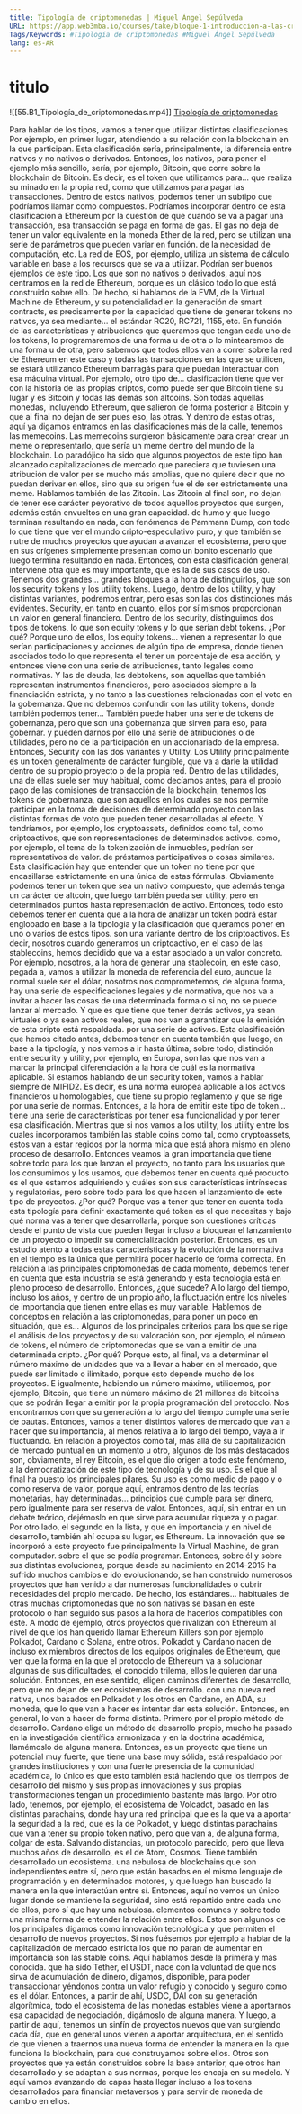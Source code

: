 ```yaml
---
title: Tipología de criptomonedas | Miguel Ángel Sepúlveda
URL: https://app.web3mba.io/courses/take/bloque-1-introduccion-a-las-criptomonedas/lessons/39203438-tipologia-de-criptomonedas-miguel-angel-sepulveda
Tags/Keywords: #Tipología de criptomonedas #Miguel Ángel Sepúlveda
lang: es-AR
---
```

# titulo
![[55.B1_Tipología_de_criptomonedas.mp4]]
[Tipología de criptomonedas](https://app.web3mba.io/courses/take/bloque-1-introduccion-a-las-criptomonedas/lessons/39203438-tipologia-de-criptomonedas-miguel-angel-sepulveda)

Para hablar de los tipos, vamos a tener que utilizar distintas clasificaciones. Por ejemplo, en primer lugar, atendiendo a su relación con la blockchain en la que participan. Esta clasificación sería, principalmente, la diferencia entre nativos y no nativos o derivados. Entonces, los nativos, para poner el ejemplo más sencillo, sería, por ejemplo, Bitcoin, que corre sobre la blockchain de Bitcoin. Es decir, es el token que utilizamos para... que realiza su minado en la propia red, como que utilizamos para pagar las transacciones. Dentro de estos nativos, podemos tener un subtipo que podríamos llamar como compuestos. Podríamos incorporar dentro de esta clasificación a Ethereum por la cuestión de que cuando se va a pagar una transacción, esa transacción se paga en forma de gas. El gas no deja de tener un valor equivalente en la moneda Ether de la red, pero se utilizan una serie de parámetros que pueden variar en función. de la necesidad de computación, etc. La red de EOS, por ejemplo, utiliza un sistema de cálculo variable en base a los recursos que se va a utilizar. Podrían ser buenos ejemplos de este tipo. Los que son no nativos o derivados, aquí nos centramos en la red de Ethereum, porque es un clásico todo lo que está construido sobre ello. De hecho, si hablamos de la EVM, de la Virtual Machine de Ethereum, y su potencialidad en la generación de smart contracts, es precisamente por la capacidad que tiene de generar tokens no nativos, ya sea mediante... el estándar RC20, RC721, 1155, etc. En función de las características y atribuciones que queramos que tengan cada uno de los tokens, lo programaremos de una forma u de otra o lo mintearemos de una forma u de otra, pero sabemos que todos ellos van a correr sobre la red de Ethereum en este caso y todas las transacciones en las que se utilicen, se estará utilizando Ethereum barragás para que puedan interactuar con esa máquina virtual. Por ejemplo, otro tipo de... clasificación tiene que ver con la historia de las propias criptos, como puede ser que Bitcoin tiene su lugar y es Bitcoin y todas las demás son altcoins. Son todas aquellas monedas, incluyendo Ethereum, que salieron de forma posterior a Bitcoin y que al final no dejan de ser pues eso, las otras. Y dentro de estas otras, aquí ya digamos entramos en las clasificaciones más de la calle, tenemos las memecoins. Las memecoins surgieron básicamente para crear crear un meme o representarlo, que sería un meme dentro del mundo de la blockchain. Lo paradójico ha sido que algunos proyectos de este tipo han alcanzado capitalizaciones de mercado que pareciera que tuviesen una atribución de valor per se mucho más amplias, que no quiere decir que no puedan derivar en ellos, sino que su origen fue el de ser estrictamente una meme. Hablamos también de las Zitcoin. Las Zitcoin al final son, no dejan de tener ese carácter peyorativo de todos aquellos proyectos que surgen, además están envueltos en una gran capacidad. de humo y que luego terminan resultando en nada, con fenómenos de Pammann Dump, con todo lo que tiene que ver el mundo cripto-especulativo puro, y que también se nutre de muchos proyectos que ayudan a avanzar el ecosistema, pero que en sus orígenes simplemente presentan como un bonito escenario que luego termina resultando en nada. Entonces, con esta clasificación general, interviene otra que es muy importante, que es la de sus casos de uso. Tenemos dos grandes... grandes bloques a la hora de distinguirlos, que son los security tokens y los utility tokens. Luego, dentro de los utility, y hay distintas variantes, podremos entrar, pero esas son las dos distinciones más evidentes. Security, en tanto en cuanto, ellos por sí mismos proporcionan un valor en general financiero. Dentro de los security, distinguimos dos tipos de tokens, lo que son equity tokens y lo que serían debt tokens. ¿Por qué? Porque uno de ellos, los equity tokens... vienen a representar lo que serían participaciones y acciones de algún tipo de empresa, donde tienen asociados todo lo que representa el tener un porcentaje de esa acción, y entonces viene con una serie de atribuciones, tanto legales como normativas. Y las de deuda, las debtokens, son aquellas que también representan instrumentos financieros, pero asociados siempre a la financiación estricta, y no tanto a las cuestiones relacionadas con el voto en la gobernanza. Que no debemos confundir con las utility tokens, donde también podemos tener... También puede haber una serie de tokens de gobernanza, pero que son una gobernanza que sirven para eso, para gobernar. y pueden darnos por ello una serie de atribuciones o de utilidades, pero no de la participación en un accionariado de la empresa. Entonces, Security con las dos variantes y Utility. Los Utility principalmente es un token generalmente de carácter fungible, que va a darle la utilidad dentro de su propio proyecto o de la propia red. Dentro de las utilidades, una de ellas suele ser muy habitual, como decíamos antes, para el propio pago de las comisiones de transacción de la blockchain, tenemos los tokens de gobernanza, que son aquellos en los cuales se nos permite participar en la toma de decisiones de determinado proyecto con las distintas formas de voto que pueden tener desarrolladas al efecto. Y tendríamos, por ejemplo, los cryptoassets, definidos como tal, como criptoactivos, que son representaciones de determinados activos, como, por ejemplo, el tema de la tokenización de inmuebles, podrían ser representativos de valor. de préstamos participativos o cosas similares. Esta clasificación hay que entender que un token no tiene por qué encasillarse estrictamente en una única de estas fórmulas. Obviamente podemos tener un token que sea un nativo compuesto, que además tenga un carácter de altcoin, que luego también pueda ser utility, pero en determinados puntos hasta representación de activo. Entonces, todo esto debemos tener en cuenta que a la hora de analizar un token podrá estar englobado en base a la tipología y la clasificación que queramos poner en uno o varios de estos tipos. son una variante dentro de los criptoactivos. Es decir, nosotros cuando generamos un criptoactivo, en el caso de las stablecoins, hemos decidido que va a estar asociado a un valor concreto. Por ejemplo, nosotros, a la hora de generar una stablecoin, en este caso, pegada a, vamos a utilizar la moneda de referencia del euro, aunque la normal suele ser el dólar, nosotros nos comprometemos, de alguna forma, hay una serie de especificaciones legales y de normativa, que nos va a invitar a hacer las cosas de una determinada forma o si no, no se puede lanzar al mercado. Y que es que tiene que tener detrás activos, ya sean virtuales o ya sean activos reales, que nos van a garantizar que la emisión de esta cripto está respaldada. por una serie de activos. Esta clasificación que hemos citado antes, debemos tener en cuenta también que luego, en base a la tipología, y nos vamos a ir hasta última, sobre todo, distinción entre security y utility, por ejemplo, en Europa, son las que nos van a marcar la principal diferenciación a la hora de cuál es la normativa aplicable. Si estamos hablando de un security token, vamos a hablar siempre de MIFID2. Es decir, es una norma europea aplicable a los activos financieros u homologables, que tiene su propio reglamento y que se rige por una serie de normas. Entonces, a la hora de emitir este tipo de token... tiene una serie de características por tener esa funcionalidad y por tener esa clasificación. Mientras que si nos vamos a los utility, los utility entre los cuales incorporamos también las stable coins como tal, como cryptoassets, estos van a estar regidos por la norma mica que está ahora mismo en pleno proceso de desarrollo. Entonces veamos la gran importancia que tiene sobre todo para los que lanzan el proyecto, no tanto para los usuarios que los consumimos y los usamos, que debemos tener en cuenta qué producto es el que estamos adquiriendo y cuáles son sus características intrínsecas y regulatorias, pero sobre todo para los que hacen el lanzamiento de este tipo de proyectos. ¿Por qué? Porque vas a tener que tener en cuenta toda esta tipología para definir exactamente qué token es el que necesitas y bajo qué norma vas a tener que desarrollarla, porque son cuestiones críticas desde el punto de vista que pueden llegar incluso a bloquear el lanzamiento de un proyecto o impedir su comercialización posterior. Entonces, es un estudio atento a todas estas características y la evolución de la normativa en el tiempo es la única que permitirá poder hacerlo de forma correcta. En relación a las principales criptomonedas de cada momento, debemos tener en cuenta que esta industria se está generando y esta tecnología está en pleno proceso de desarrollo. Entonces, ¿qué sucede? A lo largo del tiempo, incluso los años, y dentro de un propio año, la fluctuación entre los niveles de importancia que tienen entre ellas es muy variable. Hablemos de conceptos en relación a las criptomonedas, para poner un poco en situación, que es... Algunos de los principales criterios para los que se rige el análisis de los proyectos y de su valoración son, por ejemplo, el número de tokens, el número de criptomonedas que se van a emitir de una determinada cripto. ¿Por qué? Porque esto, al final, va a determinar el número máximo de unidades que va a llevar a haber en el mercado, que puede ser limitado o ilimitado, porque esto depende mucho de los proyectos. E igualmente, habiendo un número máximo, utilicemos, por ejemplo, Bitcoin, que tiene un número máximo de 21 millones de bitcoins que se podrán llegar a emitir por la propia programación del protocolo. Nos encontramos con que su generación a lo largo del tiempo cumple una serie de pautas. Entonces, vamos a tener distintos valores de mercado que van a hacer que su importancia, al menos relativa a lo largo del tiempo, vaya a ir fluctuando. En relación a proyectos como tal, más allá de su capitalización de mercado puntual en un momento u otro, algunos de los más destacados son, obviamente, el rey Bitcoin, es el que dio origen a todo este fenómeno, a la democratización de este tipo de tecnología y de su uso. Es el que al final ha puesto los principales pilares. Su uso es como medio de pago y o como reserva de valor, porque aquí, entramos dentro de las teorías monetarias, hay determinadas... principios que cumple para ser dinero, pero igualmente para ser reserva de valor. Entonces, aquí, sin entrar en un debate teórico, dejémoslo en que sirve para acumular riqueza y o pagar. Por otro lado, el segundo en la lista, y que en importancia y en nivel de desarrollo, también ahí ocupa su lugar, es Ethereum. La innovación que se incorporó a este proyecto fue principalmente la Virtual Machine, de gran computador. sobre el que se podía programar. Entonces, sobre él y sobre sus distintas evoluciones, porque desde su nacimiento en 2014-2015 ha sufrido muchos cambios e ido evolucionando, se han construido numerosos proyectos que han venido a dar numerosas funcionalidades o cubrir necesidades del propio mercado. De hecho, los estándares... habituales de otras muchas criptomonedas que no son nativas se basan en este protocolo o han seguido sus pasos a la hora de hacerlos compatibles con este. A modo de ejemplo, otros proyectos que rivalizan con Ethereum al nivel de que los han querido llamar Ethereum Killers son por ejemplo Polkadot, Cardano o Solana, entre otros. Polkadot y Cardano nacen de incluso ex miembros directos de los equipos originales de Ethereum, que ven que la forma en la que el protocolo de Ethereum va a solucionar algunas de sus dificultades, el conocido trilema, ellos le quieren dar una solución. Entonces, en ese sentido, eligen caminos diferentes de desarrollo, pero que no dejan de ser ecosistemas de desarrollo. con una nueva red nativa, unos basados en Polkadot y los otros en Cardano, en ADA, su moneda, que lo que van a hacer es intentar dar esta solución. Entonces, en general, lo van a hacer de forma distinta. Primero por el propio método de desarrollo. Cardano elige un método de desarrollo propio, mucho ha pasado en la investigación científica armonizada y en la doctrina académica, llamémoslo de alguna manera. Entonces, es un proyecto que tiene un potencial muy fuerte, que tiene una base muy sólida, está respaldado por grandes instituciones y con una fuerte presencia de la comunidad académica, lo único es que esto también está haciendo que los tiempos de desarrollo del mismo y sus propias innovaciones y sus propias transformaciones tengan un procedimiento bastante más largo. Por otro lado, tenemos, por ejemplo, el ecosistema de Volcadot, basado en las distintas parachains, donde hay una red principal que es la que va a aportar la seguridad a la red, que es la de Polkadot, y luego distintas parachains que van a tener su propio token nativo, pero que van a, de alguna forma, colgar de esta. Salvando distancias, un protocolo parecido, pero que lleva muchos años de desarrollo, es el de Atom, Cosmos. Tiene también desarrollado un ecosistema. una nebulosa de blockchains que son independientes entre sí, pero que están basados en el mismo lenguaje de programación y en determinados motores, y que luego han buscado la manera en la que interactúan entre sí. Entonces, aquí no vemos un único lugar donde se mantiene la seguridad, sino está repartido entre cada uno de ellos, pero sí que hay una nebulosa. elementos comunes y sobre todo una misma forma de entender la relación entre ellos. Estos son algunos de los principales digamos como innovación tecnológica y que permiten el desarrollo de nuevos proyectos. Si nos fuésemos por ejemplo a hablar de la capitalización de mercado estricta los que no paran de aumentar en importancia son las stable coins. Aquí hablamos desde la primera y más conocida. que ha sido Tether, el USDT, nace con la voluntad de que nos sirva de acumulación de dinero, digamos, disponible, para poder transaccionar yéndonos contra un valor refugio y conocido y seguro como es el dólar. Entonces, a partir de ahí, USDC, DAI con su generación algorítmica, todo el ecosistema de las monedas estables viene a aportarnos esa capacidad de negociación, digámoslo de alguna manera. Y luego, a partir de aquí, tenemos un sinfín de proyectos nuevos que van surgiendo cada día, que en general unos vienen a aportar arquitectura, en el sentido de que vienen a traernos una nueva forma de entender la manera en la que funciona la blockchain, para que construyamos sobre ellos. Otros son proyectos que ya están construidos sobre la base anterior, que otros han desarrollado y se adaptan a sus normas, porque les encaja en su modelo. Y aquí vamos avanzando de capas hasta llegar incluso a los tokens desarrollados para financiar metaversos y para servir de moneda de cambio en ellos.